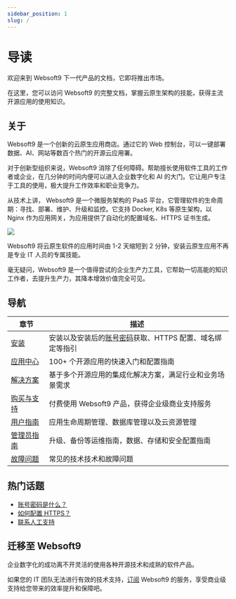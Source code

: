 ```yaml
---
sidebar_position: 1
slug: /
---
```


# 导读

欢迎来到 Websoft9 下一代产品的文档，它即将推出市场。  

在这里，您可以访问 Websoft9 的完整文档，掌握云原生架构的技能，获得主流开源应用的使用知识。  

## 关于

Websoft9 是一个创新的云原生应用商店。通过它的 Web 控制台，可以一键部署数据、AI、网站等数百个热门的开源云应用署。  

对于创新型组织来说，Websoft9 消除了任何障碍。帮助擅长使用软件工具的工作者或企业，在几分钟的时间内便可以进入企业数字化和 AI 的大门。它让用户专注于工具的使用，极大提升工作效率和职业竞争力。 

从技术上讲， Websoft9 是一个微服务架构的 PaaS 平台，它管理软件的生命周期：寻找、部署、维护、升级和监控。它支持 Docker, K8s 等原生架构，以 Nginx 作为应用网关，为应用提供了自动化的配置域名、HTTPS 证书生成。

![](https://libs.websoft9.com/Websoft9/DocsPicture/zh/websoft9/websoft9-dashboard.png)




Websoft9 将云原生软件的应用时间由 1-2 天缩短到 2 分钟，安装云原生应用不再是专业 IT 人员的专属技能。  

毫无疑问，Websoft9 是一个值得尝试的企业生产力工具，它帮助一切高能的知识工作者，去提升生产力，其降本增效价值完全可见。

## 导航

| 章节              | 描述                                                     |
| ----------------- | -------------------------------------------------------- |
| [安装](./install) | 安装以及安装后的[账号密码](./user/credentials)获取、HTTPS 配置、域名绑定等指引 |
| [应用中心](./apps) |  100+ 个开源应用的快速入门和配置指南  |
| [解决方案](./solution)  |    基于多个开源应用的集成化解决方案，满足行业和业务场景需求  |
| [购买与支持](./business)   |  付费使用 Websoft9 产品，获得企业级商业支持服务 |
| [用户指南](./administrator)   |  应用生命周期管理、数据库管理以及云资源管理  |
| [管理员指南](./administrator)   |  升级、备份等运维指南，数据、存储和安全配置指南  |
| [故障问题](./faq)        |    常见的技术技术和故障问题   |

## 热门话题

* [账号密码是什么？](./user/credentials)
* [如何配置 HTTPS？](./administrator/domain_https)
* [联系人工支持](./helpdesk)

## 迁移至 Websoft9

企业数字化的成功离不开灵活的使用各种开源技术和成熟的软件产品。  

如果您的 IT 团队无法进行有效的技术支持，[订阅](./buy/subscription) Websoft9 的服务，享受商业级支持给您带来的效率提升和保障吧。  
